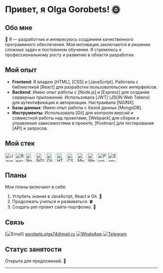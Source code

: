 # Привет, я Olga Gorobets! :sun_with_face:

## Обо мне
:honeybee:
Я — разработчик и интересуюсь созданием качественного программного обеспечения. Моя мотивация заключается в решении сложных задач и постоянном обучении. Я стремлюсь к профессиональному росту и развитию в области разработки.

## Мой опыт

- **Frontend**: Я владею [HTML], [CSS] и [JavaScript]. Работала с библиотекой [React] для разработки пользовательских интерфейсов.
- **Backend**: Имею опыт работы с [Node.js] и [Express] для создания серверных приложений. Использовала [JWT] (JSON Web Tokens) для аутентификации и авторизации. Настраивала [NGINX].
- **Базы данных**: Имею опыт работы с базой данных [MongoDB].
- **Инструменты**: Использовала [Git] для контроля версий и совместной работы над проектами, [Webpack] для сборки и управления зависимостями в проекте, [Postman] для тестирования [API] и запросов.

## Мой стек

<!-- ![JavaScript](https://simpleicons.org/icons/javascript.svg) ![React](https://simpleicons.org/icons/react.svg) ![Node.js](https://simpleicons.org/icons/nodedotjs.svg) ![NGINX](https://simpleicons.org/icons/nginx.svg) ![Git](https://simpleicons.org/icons/git.svg) ![HTML](https://simpleicons.org/icons/html5.svg) ![CSS](https://simpleicons.org/icons/css3.svg) ![MongoDB](https://simpleicons.org/icons/mongodb.svg) ![Webpack](https://simpleicons.org/icons/webpack.svg) ![Postman](https://simpleicons.org/icons/postman.svg) ![Express](https://simpleicons.org/icons/express.svg)  -->
<img src="https://simpleicons.org/icons/javascript.svg" width="30" alt="JavaScript" />
<img src="https://simpleicons.org/icons/react.svg" width="30" alt="React" />
<img src="https://simpleicons.org/icons/nodedotjs.svg" width="30" alt="Node.js" />
<img src="https://simpleicons.org/icons/nginx.svg" width="30" alt="NGINX" />
<img src="https://simpleicons.org/icons/git.svg" width="30" alt="Git" />
<img src="https://simpleicons.org/icons/html5.svg" width="30" alt="HTML" />
<img src="https://simpleicons.org/icons/css3.svg" width="30" alt="CSS" />
<img src="https://simpleicons.org/icons/mongodb.svg" width="30" alt="MongoDB" />
<img src="https://simpleicons.org/icons/webpack.svg" width="30" alt="Webpack" />
<img src="https://simpleicons.org/icons/postman.svg" width="30" alt="Postman" />
<img src="https://simpleicons.org/icons/express.svg" width="30" alt="Express" />

## Планы

Мои планы включают в себя:

1. Углубить знания в JavaScript, React и Git. :cherry_blossom:
2. Продолжать учиться и развиваться. :four_leaf_clover:
3. Создать pet-проект сайта-портфолио. :rose:

## Связь

[![Email](https://simpleicons.org/icons/maildotru.svg)] gorobets.olga74@mail.ru 
[![WhatsApp](https://simpleicons.org/icons/whatsapp.svg)](https://wa.me/821039571805)
[![Telegram](https://simpleicons.org/icons/telegram.svg)](https://t.me/schast_e_est)

## Статус занятости

Открыта для предложений. :statue_of_liberty:

---
